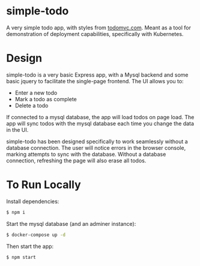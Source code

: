 # simple-todo

A very simple todo app, with styles from [todomvc.com](todomvc.com). Meant as a tool for demonstration of deployment capabilities, specifically with Kubernetes.

# Design

simple-todo is a very basic Express app, with a Mysql backend and some basic jquery to facilitate the single-page frontend. The UI allows you to:

- Enter a new todo
- Mark a todo as complete
- Delete a todo

If connected to a mysql database, the app will load todos on page load. The app will sync todos with the mysql database each time you change the data in the UI.

simple-todo has been designed specifically to work seamlessly without a database connection. The user will notice errors in the browser console, marking attempts to sync with the database. Without a database connection, refreshing the page will also erase all todos.

# To Run Locally

Install dependencies:

```bash
$ npm i
```

Start the mysql database (and an adminer instance):

```bash
$ docker-compose up -d
```

Then start the app:

```bash
$ npm start
```
